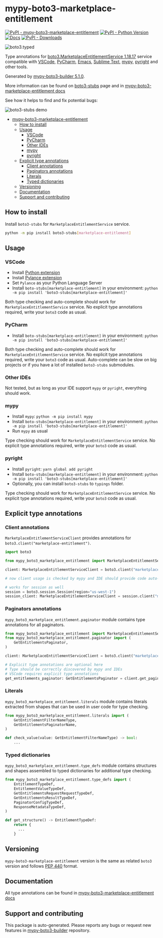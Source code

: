 <a id="mypy-boto3-marketplace-entitlement"></a>

# mypy-boto3-marketplace-entitlement

[![PyPI - mypy-boto3-marketplace-entitlement](https://img.shields.io/pypi/v/mypy-boto3-marketplace-entitlement.svg?color=blue)](https://pypi.org/project/mypy-boto3-marketplace-entitlement)
[![PyPI - Python Version](https://img.shields.io/pypi/pyversions/mypy-boto3-marketplace-entitlement.svg?color=blue)](https://pypi.org/project/mypy-boto3-marketplace-entitlement)
[![Docs](https://img.shields.io/readthedocs/mypy-boto3-builder.svg?color=blue)](https://mypy-boto3-builder.readthedocs.io/)
[![PyPI - Downloads](https://img.shields.io/pypi/dw/mypy-boto3-marketplace-entitlement?color=blue)](https://pypistats.org/packages/mypy-boto3-marketplace-entitlement)

![boto3.typed](https://github.com/vemel/mypy_boto3_builder/raw/master/logo.png)

Type annotations for
[boto3.MarketplaceEntitlementService 1.18.17](https://boto3.amazonaws.com/v1/documentation/api/1.18.17/reference/services/marketplace-entitlement.html#MarketplaceEntitlementService)
service compatible with [VSCode](https://code.visualstudio.com/),
[PyCharm](https://www.jetbrains.com/pycharm/),
[Emacs](https://www.gnu.org/software/emacs/),
[Sublime Text](https://www.sublimetext.com/),
[mypy](https://github.com/python/mypy),
[pyright](https://github.com/microsoft/pyright) and other tools.

Generated by
[mypy-boto3-builder 5.1.0](https://github.com/vemel/mypy_boto3_builder).

More information can be found on
[boto3-stubs](https://pypi.org/project/boto3-stubs/) page and in
[mypy-boto3-marketplace-entitlement docs](https://vemel.github.io/boto3_stubs_docs/mypy_boto3_marketplace_entitlement/)

See how it helps to find and fix potential bugs:

![boto3-stubs demo](https://github.com/vemel/mypy_boto3_builder/raw/master/demo.gif)

- [mypy-boto3-marketplace-entitlement](#mypy-boto3-marketplace-entitlement)
  - [How to install](#how-to-install)
  - [Usage](#usage)
    - [VSCode](#vscode)
    - [PyCharm](#pycharm)
    - [Other IDEs](#other-ides)
    - [mypy](#mypy)
    - [pyright](#pyright)
  - [Explicit type annotations](#explicit-type-annotations)
    - [Client annotations](#client-annotations)
    - [Paginators annotations](#paginators-annotations)
    - [Literals](#literals)
    - [Typed dictionaries](#typed-dictionaries)
  - [Versioning](#versioning)
  - [Documentation](#documentation)
  - [Support and contributing](#support-and-contributing)

<a id="how-to-install"></a>

## How to install

Install `boto3-stubs` for `MarketplaceEntitlementService` service.

```bash
python -m pip install boto3-stubs[marketplace-entitlement]
```

<a id="usage"></a>

## Usage

<a id="vscode"></a>

### VSCode

- Install
  [Python extension](https://marketplace.visualstudio.com/items?itemName=ms-python.python)
- Install
  [Pylance extension](https://marketplace.visualstudio.com/items?itemName=ms-python.vscode-pylance)
- Set `Pylance` as your Python Language Server
- Install `boto-stubs[marketplace-entitlement]` in your environment:
  `python -m pip install 'boto3-stubs[marketplace-entitlement]'`

Both type checking and auto-complete should work for
`MarketplaceEntitlementService` service. No explicit type annotations required,
write your `boto3` code as usual.

<a id="pycharm"></a>

### PyCharm

- Install `boto-stubs[marketplace-entitlement]` in your environment:
  `python -m pip install 'boto3-stubs[marketplace-entitlement]'`

Both type checking and auto-complete should work for
`MarketplaceEntitlementService` service. No explicit type annotations required,
write your `boto3` code as usual. Auto-complete can be slow on big projects or
if you have a lot of installed `boto3-stubs` submodules.

<a id="other-ides"></a>

### Other IDEs

Not tested, but as long as your IDE support `mypy` or `pyright`, everything
should work.

<a id="mypy"></a>

### mypy

- Install `mypy`: `python -m pip install mypy`
- Install `boto-stubs[marketplace-entitlement]` in your environment:
  `python -m pip install 'boto3-stubs[marketplace-entitlement]'`
- Run `mypy` as usual

Type checking should work for `MarketplaceEntitlementService` service. No
explicit type annotations required, write your `boto3` code as usual.

<a id="pyright"></a>

### pyright

- Install `pyright`: `yarn global add pyright`
- Install `boto-stubs[marketplace-entitlement]` in your environment:
  `python -m pip install 'boto3-stubs[marketplace-entitlement]'`
- Optionally, you can install `boto3-stubs` to `typings` folder.

Type checking should work for `MarketplaceEntitlementService` service. No
explicit type annotations required, write your `boto3` code as usual.

<a id="explicit-type-annotations"></a>

## Explicit type annotations

<a id="client-annotations"></a>

### Client annotations

`MarketplaceEntitlementServiceClient` provides annotations for
`boto3.client("marketplace-entitlement")`.

```python
import boto3

from mypy_boto3_marketplace_entitlement import MarketplaceEntitlementServiceClient

client: MarketplaceEntitlementServiceClient = boto3.client("marketplace-entitlement")

# now client usage is checked by mypy and IDE should provide code auto-complete

# works for session as well
session = boto3.session.Session(region="us-west-1")
session_client: MarketplaceEntitlementServiceClient = session.client("marketplace-entitlement")
```

<a id="paginators-annotations"></a>

### Paginators annotations

`mypy_boto3_marketplace_entitlement.paginator` module contains type annotations
for all paginators.

```python
from mypy_boto3_marketplace_entitlement import MarketplaceEntitlementServiceClient
from mypy_boto3_marketplace_entitlement.paginator import (
    GetEntitlementsPaginator,
)

client: MarketplaceEntitlementServiceClient = boto3.client("marketplace-entitlement")

# Explicit type annotations are optional here
# Type should be correctly discovered by mypy and IDEs
# VSCode requires explicit type annotations
get_entitlements_paginator: GetEntitlementsPaginator = client.get_paginator("get_entitlements")
```

<a id="literals"></a>

### Literals

`mypy_boto3_marketplace_entitlement.literals` module contains literals
extracted from shapes that can be used in user code for type checking.

```python
from mypy_boto3_marketplace_entitlement.literals import (
    GetEntitlementFilterNameType,
    GetEntitlementsPaginatorName,
)

def check_value(value: GetEntitlementFilterNameType) -> bool:
    ...
```

<a id="typed-dictionaries"></a>

### Typed dictionaries

`mypy_boto3_marketplace_entitlement.type_defs` module contains structures and
shapes assembled to typed dictionaries for additional type checking.

```python
from mypy_boto3_marketplace_entitlement.type_defs import (
    EntitlementTypeDef,
    EntitlementValueTypeDef,
    GetEntitlementsRequestRequestTypeDef,
    GetEntitlementsResultTypeDef,
    PaginatorConfigTypeDef,
    ResponseMetadataTypeDef,
)

def get_structure() -> EntitlementTypeDef:
    return {
      ...
    }
```

<a id="versioning"></a>

## Versioning

`mypy-boto3-marketplace-entitlement` version is the same as related `boto3`
version and follows [PEP 440](https://www.python.org/dev/peps/pep-0440/)
format.

<a id="documentation"></a>

## Documentation

All type annotations can be found in
[mypy-boto3-marketplace-entitlement docs](https://vemel.github.io/boto3_stubs_docs/mypy_boto3_marketplace_entitlement/)

<a id="support-and-contributing"></a>

## Support and contributing

This package is auto-generated. Please reports any bugs or request new features
in [mypy-boto3-builder](https://github.com/vemel/mypy_boto3_builder/issues/)
repository.

